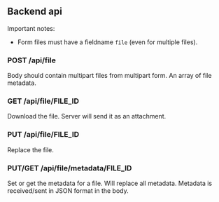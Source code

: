 ## Backend api

Important notes:
* Form files must have a fieldname `file` (even for multiple files).

### POST /api/file
Body should contain multipart files from multipart form. An array of file metadata.


### GET /api/file/FILE_ID
Download the file. Server will send it as an attachment.

### PUT /api/file/FILE_ID
Replace the file.

### PUT/GET /api/file/metadata/FILE_ID
Set or get the metadata for a file. Will replace all metadata. Metadata is received/sent in JSON
format in the body.
